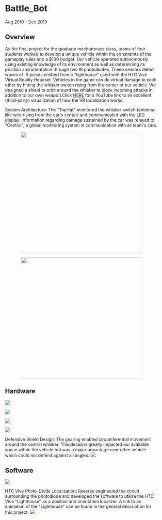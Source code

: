 # Battle_Bot

Aug 2019 - Dec 2019

## Overview
As the final project for the graduate mechatronics class, teams of four students worked to develop a unique vehicle within the constraints of the gameplay rules and a $100 budget. Our vehicle operated autonomously using existing knowledge of its environment as well as determining its position and orientation through two IR photodiodes. These sensors detect waves of IR pulses emitted from a "lighthouse" used with the HTC Vive Virtual Reality Headset. Vehicles in the game can do virtual damage to each other by hitting the whisker switch rising from the center of our vehicle. We designed a shield to orbit around the whisker to block incoming attacks in addition to our own weapon.Click [HERE](https://www.youtube.com/watch?v=J54dotTt7k0) for a YouTube link to an excellent (third-party) visualization of how the VR localization works.

System Architecture: The "TopHat" monitored the whisker switch (antenna-like wire rising from the car's center) and communicated with the LED display. Information regarding damage sustained by the car was relayed to "Central", a global monitoring system in communication with all team's cars.
<p align="center">
  <img width="400" src="graphics/architecture.jpg"> 
</p>  

<p align="center">
  <img width="400" src="graphics/map.jpg"> 
</p>  


## Hardware
![](graphics/CAD.jpg)

![](graphics/Car.jpg)

![](graphics/map.jpg)

![](graphics/remote.jpg)

Defensive Shield Design: The gearing enabled circumferential movement around the central whisker. This decision greatly impacted our available space within the vehicle but was a major advantage over other vehicle which could not defend against all angles.
![](graphics/gearing.jpg)


## Software

![](graphics/I2C%20dynamic%20light%20display.jpg)

HTC Vive Photo-Diode Localization: Reverse engineered the circuit surrounding the photodiode and developed the software to utilize the HTC Vive "Lighthouse" as a position and orientation localizer. A link to an animation of the "Lighthouse" can be found in the general description for this project.
![](graphics/htc%20vive%20photo-diode%20localization.jpg)




